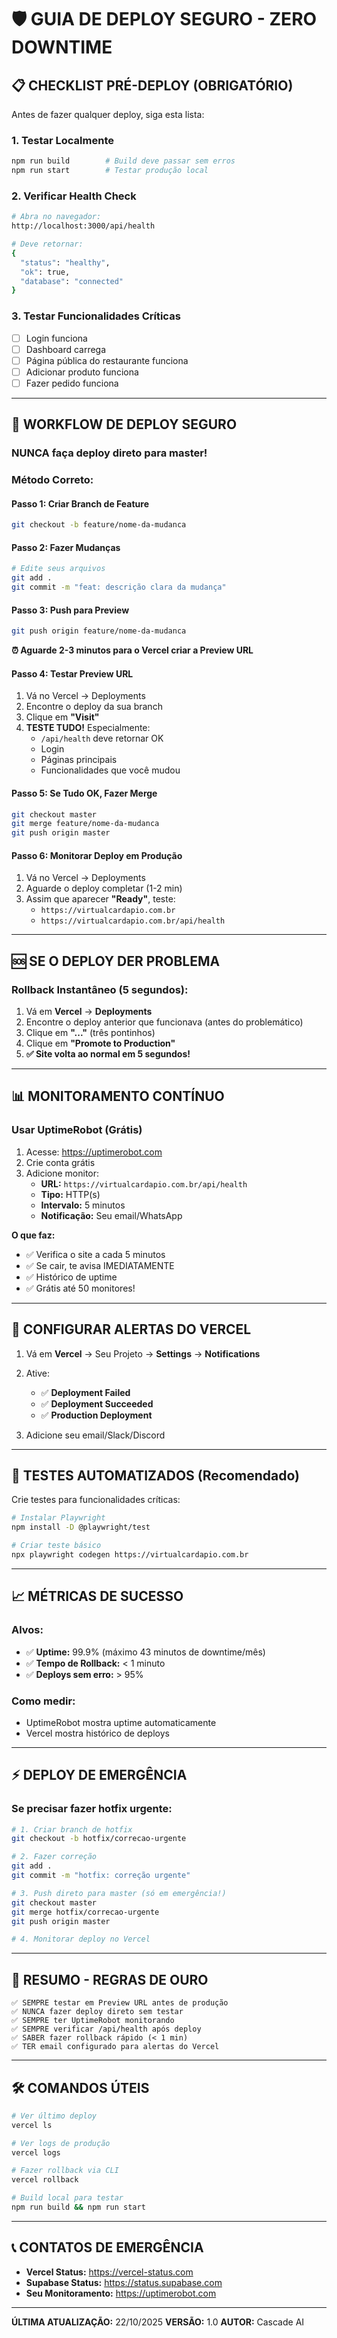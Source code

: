 # 🛡️ GUIA DE DEPLOY SEGURO - ZERO DOWNTIME

## 📋 **CHECKLIST PRÉ-DEPLOY (OBRIGATÓRIO)**

Antes de fazer qualquer deploy, siga esta lista:

### **1. Testar Localmente**
```bash
npm run build        # Build deve passar sem erros
npm run start        # Testar produção local
```

### **2. Verificar Health Check**
```bash
# Abra no navegador:
http://localhost:3000/api/health

# Deve retornar:
{
  "status": "healthy",
  "ok": true,
  "database": "connected"
}
```

### **3. Testar Funcionalidades Críticas**
- [ ] Login funciona
- [ ] Dashboard carrega
- [ ] Página pública do restaurante funciona
- [ ] Adicionar produto funciona
- [ ] Fazer pedido funciona

---

## 🚀 **WORKFLOW DE DEPLOY SEGURO**

### **NUNCA faça deploy direto para master!**

### **Método Correto:**

#### **Passo 1: Criar Branch de Feature**
```bash
git checkout -b feature/nome-da-mudanca
```

#### **Passo 2: Fazer Mudanças**
```bash
# Edite seus arquivos
git add .
git commit -m "feat: descrição clara da mudança"
```

#### **Passo 3: Push para Preview**
```bash
git push origin feature/nome-da-mudanca
```

**⏰ Aguarde 2-3 minutos para o Vercel criar a Preview URL**

#### **Passo 4: Testar Preview URL**
1. Vá no Vercel → Deployments
2. Encontre o deploy da sua branch
3. Clique em **"Visit"**
4. **TESTE TUDO!** Especialmente:
   - `/api/health` deve retornar OK
   - Login
   - Páginas principais
   - Funcionalidades que você mudou

#### **Passo 5: Se Tudo OK, Fazer Merge**
```bash
git checkout master
git merge feature/nome-da-mudanca
git push origin master
```

#### **Passo 6: Monitorar Deploy em Produção**
1. Vá no Vercel → Deployments
2. Aguarde o deploy completar (1-2 min)
3. Assim que aparecer **"Ready"**, teste:
   - `https://virtualcardapio.com.br`
   - `https://virtualcardapio.com.br/api/health`

---

## 🆘 **SE O DEPLOY DER PROBLEMA**

### **Rollback Instantâneo (5 segundos):**

1. Vá em **Vercel** → **Deployments**
2. Encontre o deploy anterior que funcionava (antes do problemático)
3. Clique em **"..."** (três pontinhos)
4. Clique em **"Promote to Production"**
5. **✅ Site volta ao normal em 5 segundos!**

---

## 📊 **MONITORAMENTO CONTÍNUO**

### **Usar UptimeRobot (Grátis)**

1. Acesse: https://uptimerobot.com
2. Crie conta grátis
3. Adicione monitor:
   - **URL:** `https://virtualcardapio.com.br/api/health`
   - **Tipo:** HTTP(s)
   - **Intervalo:** 5 minutos
   - **Notificação:** Seu email/WhatsApp

**O que faz:**
- ✅ Verifica o site a cada 5 minutos
- ✅ Se cair, te avisa IMEDIATAMENTE
- ✅ Histórico de uptime
- ✅ Grátis até 50 monitores!

---

## 🔔 **CONFIGURAR ALERTAS DO VERCEL**

1. Vá em **Vercel** → Seu Projeto → **Settings** → **Notifications**
2. Ative:
   - ✅ **Deployment Failed**
   - ✅ **Deployment Succeeded**
   - ✅ **Production Deployment**

3. Adicione seu email/Slack/Discord

---

## 🧪 **TESTES AUTOMATIZADOS (Recomendado)**

Crie testes para funcionalidades críticas:

```bash
# Instalar Playwright
npm install -D @playwright/test

# Criar teste básico
npx playwright codegen https://virtualcardapio.com.br
```

---

## 📈 **MÉTRICAS DE SUCESSO**

### **Alvos:**
- ✅ **Uptime:** 99.9% (máximo 43 minutos de downtime/mês)
- ✅ **Tempo de Rollback:** < 1 minuto
- ✅ **Deploys sem erro:** > 95%

### **Como medir:**
- UptimeRobot mostra uptime automaticamente
- Vercel mostra histórico de deploys

---

## ⚡ **DEPLOY DE EMERGÊNCIA**

### **Se precisar fazer hotfix urgente:**

```bash
# 1. Criar branch de hotfix
git checkout -b hotfix/correcao-urgente

# 2. Fazer correção
git add .
git commit -m "hotfix: correção urgente"

# 3. Push direto para master (só em emergência!)
git checkout master
git merge hotfix/correcao-urgente
git push origin master

# 4. Monitorar deploy no Vercel
```

---

## 🎯 **RESUMO - REGRAS DE OURO**

```
✅ SEMPRE testar em Preview URL antes de produção
✅ NUNCA fazer deploy direto sem testar
✅ SEMPRE ter UptimeRobot monitorando
✅ SEMPRE verificar /api/health após deploy
✅ SABER fazer rollback rápido (< 1 min)
✅ TER email configurado para alertas do Vercel
```

---

## 🛠️ **COMANDOS ÚTEIS**

```bash
# Ver último deploy
vercel ls

# Ver logs de produção
vercel logs

# Fazer rollback via CLI
vercel rollback

# Build local para testar
npm run build && npm run start
```

---

## 📞 **CONTATOS DE EMERGÊNCIA**

- **Vercel Status:** https://vercel-status.com
- **Supabase Status:** https://status.supabase.com  
- **Seu Monitoramento:** https://uptimerobot.com

---

**ÚLTIMA ATUALIZAÇÃO:** 22/10/2025
**VERSÃO:** 1.0
**AUTOR:** Cascade AI
